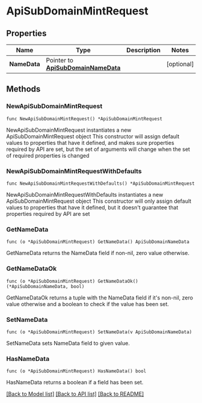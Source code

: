 # ApiSubDomainMintRequest

## Properties

Name | Type | Description | Notes
------------ | ------------- | ------------- | -------------
**NameData** | Pointer to [**ApiSubDomainNameData**](ApiSubDomainNameData.md) |  | [optional] 

## Methods

### NewApiSubDomainMintRequest

`func NewApiSubDomainMintRequest() *ApiSubDomainMintRequest`

NewApiSubDomainMintRequest instantiates a new ApiSubDomainMintRequest object
This constructor will assign default values to properties that have it defined,
and makes sure properties required by API are set, but the set of arguments
will change when the set of required properties is changed

### NewApiSubDomainMintRequestWithDefaults

`func NewApiSubDomainMintRequestWithDefaults() *ApiSubDomainMintRequest`

NewApiSubDomainMintRequestWithDefaults instantiates a new ApiSubDomainMintRequest object
This constructor will only assign default values to properties that have it defined,
but it doesn't guarantee that properties required by API are set

### GetNameData

`func (o *ApiSubDomainMintRequest) GetNameData() ApiSubDomainNameData`

GetNameData returns the NameData field if non-nil, zero value otherwise.

### GetNameDataOk

`func (o *ApiSubDomainMintRequest) GetNameDataOk() (*ApiSubDomainNameData, bool)`

GetNameDataOk returns a tuple with the NameData field if it's non-nil, zero value otherwise
and a boolean to check if the value has been set.

### SetNameData

`func (o *ApiSubDomainMintRequest) SetNameData(v ApiSubDomainNameData)`

SetNameData sets NameData field to given value.

### HasNameData

`func (o *ApiSubDomainMintRequest) HasNameData() bool`

HasNameData returns a boolean if a field has been set.


[[Back to Model list]](../README.md#documentation-for-models) [[Back to API list]](../README.md#documentation-for-api-endpoints) [[Back to README]](../README.md)


